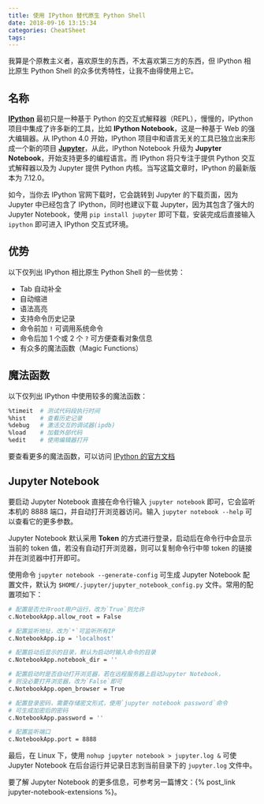 ```yaml
---
title: 使用 IPython 替代原生 Python Shell
date: 2018-09-16 13:15:34
categories: CheatSheet
tags:
---
```


我算是个原教主义者，喜欢原生的东西，不太喜欢第三方的东西，但 IPython 相比原生 Python Shell 的众多优秀特性，让我不由得使用上它。

## 名称

[**IPython**](https://ipython.org/) 最初只是一种基于 Python 的交互式解释器（REPL），慢慢的，IPython 项目中集成了许多新的工具，比如 **IPython Notebook**，这是一种基于 Web 的强大编辑器。从 IPython 4.0 开始，IPython 项目中和语言无关的工具已独立出来形成一个新的项目 [**Jupyter**](http://jupyter.org/)，从此，IPython Notebook 升级为 **Jupyter Notebook**，开始支持更多的编程语言。而 IPython 将只专注于提供 Python 交互式解释器以及为 Jupyter 提供 Python 内核。当写这篇文章时，IPython 的最新版本为 7.12.0。

如今，当你去 IPython 官网下载时，它会跳转到 Jupyter 的下载页面，因为 Jupyter 中已经包含了 IPython，同时也建议下载 Jupyter，因为其包含了强大的 Jupyter Notebook，使用 `pip install jupyter` 即可下载，安装完成后直接输入 `ipython` 即可进入 IPython 交互式环境。
<!--more-->
## 优势

以下仅列出 IPython 相比原生 Python Shell 的一些优势：

- Tab 自动补全
- 自动缩进
- 语法高亮
- 支持命令历史记录
- 命令前加 `!` 可调用系统命令
- 命令后加 1 个或 2 个 `?` 可方便查看对象信息
- 有众多的魔法函数（Magic Functions）

## 魔法函数

以下仅列出 IPython 中使用较多的魔法函数：

```sh
%timeit  # 测试代码段执行时间
%hist    # 查看历史记录
%debug   # 激活交互的调试器(ipdb)
%load    # 加载外部代码
%edit    # 使用编辑器打开
```

要查看更多的魔法函数，可以访问 [IPython 的官方文档](https://ipython.readthedocs.io/en/stable/interactive/magics.html)

## Jupyter Notebook

要启动 Jupyter Notebook 直接在命令行输入 `jupyter notebook` 即可，它会监听本机的 8888 端口，并自动打开浏览器访问。输入 `jupyter notebook --help` 可以查看它的更多参数。

Jupyter Notebook 默认采用 **Token** 的方式进行登录，启动后在命令行中会显示当前的 token 值，若没有自动打开浏览器，则可以复制命令行中带 token 的链接并在浏览器中打开即可。

使用命令 `jupyter notebook --generate-config` 可生成 Jupyter Notebook 配置文件，默认为 `$HOME/.jupyter/jupyter_notebook_config.py` 文件。常用的配置项如下：

```sh
# 配置是否允许root用户运行，改为`True`则允许
c.NotebookApp.allow_root = False

# 配置监听地址，改为`*`可监听所有IP
c.NotebookApp.ip = 'localhost'

# 配置启动后显示的目录，默认为启动时输入命令的目录
c.NotebookApp.notebook_dir = ''

# 配置启动时是否自动打开浏览器，若在远程服务器上启动Jupyter Notebook，
# 则没必要打开浏览器，改为`False`即可
c.NotebookApp.open_browser = True

# 配置登录密码，需要存储密文形式，使用`jupyter notebook password`命令
# 可生成加密后的密码
c.NotebookApp.password = ''

# 配置监听端口
c.NotebookApp.port = 8888
```

最后，在 Linux 下，使用 `nohup jupyter notebook > jupyter.log &` 可使 Jupyter Notebook 在后台运行并记录日志到当前目录下的 `jupyter.log` 文件中。

要了解 Jupyter Notebook 的更多信息，可参考另一篇博文：{% post_link jupyter-notebook-extensions %}。
